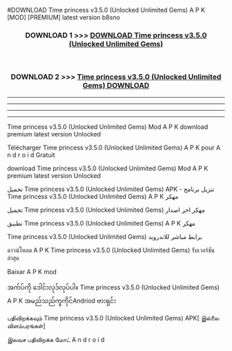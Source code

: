 #DOWNLOAD Time princess  v3.5.0 (Unlocked Unlimited Gems) A P K [MOD] [PREMIUM] latest version b8sno



<div align="center">

<h3>DOWNLOAD 1 >>> <a href="https://teeasianyam.web.app?sq=Time princess  v3.5.0 (Unlocked Unlimited Gems)">DOWNLOAD Time princess  v3.5.0 (Unlocked Unlimited Gems) </a></h3><br>

<h3>DOWNLOAD 2 >>> <a href="https://teeasianyam.web.app?sq=Time princess  v3.5.0 (Unlocked Unlimited Gems) ">Time princess  v3.5.0 (Unlocked Unlimited Gems)  DOWNLOAD </a></h3>

</div>


----------------------------------------------------------

----------------------------------------------------------

----------------------------------------------------------

----------------------------------------------------------


Time princess  v3.5.0 (Unlocked Unlimited Gems)  Mod A P K download premium latest version Unlocked

Télécharger Time princess  v3.5.0 (Unlocked Unlimited Gems)  A P K pour A n d r o i d Gratuit

download Time princess  v3.5.0 (Unlocked Unlimited Gems)  Mod A P K premium latest version Unlocked

تحميل Time princess  v3.5.0 (Unlocked Unlimited Gems)  APK - تنزيل برنامج Time princess  v3.5.0 (Unlocked Unlimited Gems)  A P K مهكر

تحميل Time princess  v3.5.0 (Unlocked Unlimited Gems)  مهكر اخر اصدار

تطبيق Time princess  v3.5.0 (Unlocked Unlimited Gems)  A P K مهكر

Time princess  v3.5.0 (Unlocked Unlimited Gems)  برابط مباشر للاندرويد

ดาวน์โหลด A P K Time princess  v3.5.0 (Unlocked Unlimited Gems)  รับเวอร์ชันล่าสุด

Baixar A P K mod

အက်ပ်ကို ဒေါင်းလုဒ်လုပ်ပါ။ Time princess  v3.5.0 (Unlocked Unlimited Gems)  A P K အမည်သည်ကူကိုင်Andriod ဗားရှင်း

பதிவிறக்கவும் Time princess  v3.5.0 (Unlocked Unlimited Gems)  APK[ இல்லை விளம்பரங்கள்] 
 
இலவச பதிவிறக்க மோட் A n d r o i d



